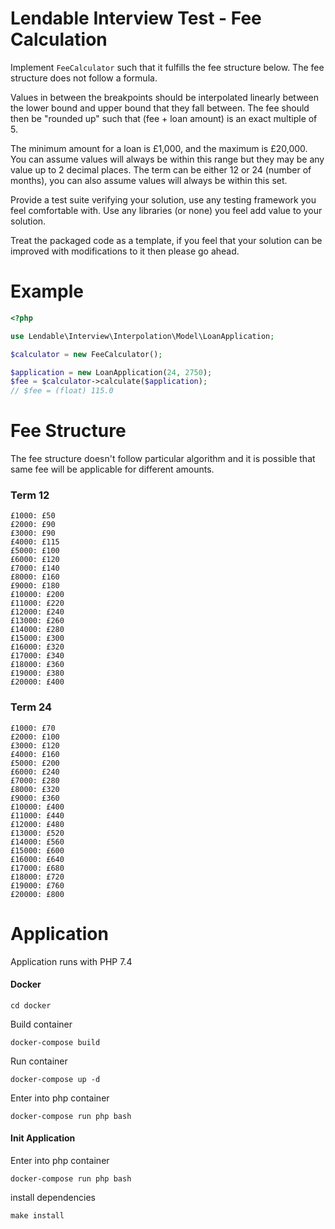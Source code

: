 Lendable Interview Test - Fee Calculation
=====
Implement `FeeCalculator` such that it fulfills the fee structure below.
The fee structure does not follow a formula. 

Values in between the breakpoints should be interpolated linearly between
the lower bound and upper bound that they fall between. The fee should then be 
"rounded up" such that (fee + loan amount) is an exact multiple of 5.

The minimum amount for a loan is £1,000, and the maximum is £20,000.
You can assume values will always be within this range but they may be any value 
up to 2 decimal places.
The term can be either 12 or 24 (number of months), you can also
assume values will always be within this set.

Provide a test suite verifying your solution, use any testing framework
you feel comfortable with. Use any libraries (or none) you feel add value 
to your solution.

Treat the packaged code as a template, if you feel that your solution can be
improved with modifications to it then please go ahead.

# Example
```php
<?php

use Lendable\Interview\Interpolation\Model\LoanApplication;

$calculator = new FeeCalculator();

$application = new LoanApplication(24, 2750);
$fee = $calculator->calculate($application);
// $fee = (float) 115.0
```

# Fee Structure
The fee structure doesn't follow particular algorithm and it is possible that same fee will be applicable for different amounts.

### Term 12
```
£1000: £50
£2000: £90
£3000: £90
£4000: £115
£5000: £100
£6000: £120
£7000: £140
£8000: £160
£9000: £180
£10000: £200
£11000: £220
£12000: £240
£13000: £260
£14000: £280
£15000: £300
£16000: £320
£17000: £340
£18000: £360
£19000: £380
£20000: £400
```

### Term 24

```
£1000: £70
£2000: £100
£3000: £120
£4000: £160
£5000: £200
£6000: £240
£7000: £280
£8000: £320
£9000: £360
£10000: £400
£11000: £440
£12000: £480
£13000: £520
£14000: £560
£15000: £600
£16000: £640
£17000: £680
£18000: £720
£19000: £760
£20000: £800
```

# Application
Application runs with PHP 7.4

#### Docker

```
cd docker
```

Build container
```
docker-compose build
```

Run container
```
docker-compose up -d
```

Enter into php container
```
docker-compose run php bash
```

#### Init Application

Enter into php container
```
docker-compose run php bash
```

install dependencies
```
make install
``` 
